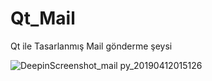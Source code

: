 # Qt_Mail
Qt ile Tasarlanmış Mail gönderme şeysi

![DeepinScreenshot_mail py_20190412015126](https://user-images.githubusercontent.com/43863414/55998279-44428180-5cc6-11e9-8a89-9bb807505c11.png)

